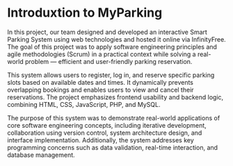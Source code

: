 # Introduxtion to MyParking
In this project, our team designed and developed an interactive Smart Parking System using web technologies and hosted it online via InfinityFree. The goal of this project was to apply software engineering principles and agile methodologies (Scrum) in a practical context while solving a real-world problem — efficient and user-friendly parking reservation.

This system allows users to register, log in, and reserve specific parking slots based on available dates and times. It dynamically prevents overlapping bookings and enables users to view and cancel their reservations. The project emphasizes frontend usability and backend logic, combining HTML, CSS, JavaScript, PHP, and MySQL.

The purpose of this system was to demonstrate real-world applications of core software engineering concepts, including iterative development, collaboration using version control, system architecture design, and interface implementation. Additionally, the system addresses key programming concerns such as data validation, real-time interaction, and database management.
